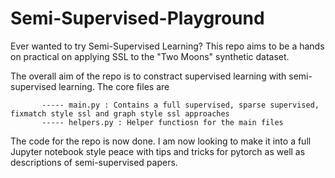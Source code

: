 # Semi-Supervised-Playground
Ever wanted to try Semi-Supervised Learning? This repo aims to be a hands on practical on applying SSL to the "Two Moons" synthetic dataset.


The overall aim of the repo is to constract supervised learning with semi-supervised learning.  The core files are

           ----- main.py : Contains a full supervised, sparse supervised, fixmatch style ssl and graph style ssl approaches
           ----- helpers.py : Helper functiosn for the main files
           
           
The code for the repo is now done. I am now looking to make it into a full Jupyter notebook style peace with tips and tricks for pytorch as well as descriptions of semi-supervised papers.
